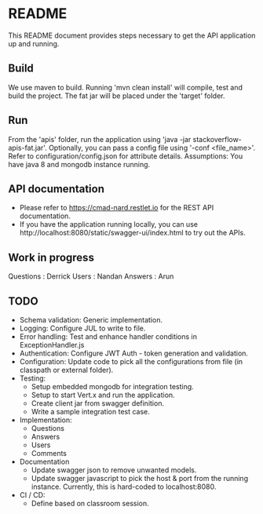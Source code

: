 # README #
This README document provides steps necessary to get the API application up and running.

## Build ##
We use maven to build. Running 'mvn clean install' will compile, test and build the project. The fat jar will be placed under the 'target' folder.

## Run ## 
From the 'apis' folder, run the application using 'java -jar stackoverflow-apis-fat.jar'.
Optionally, you can pass a config file using '-conf <file_name>'. Refer to configuration/config.json for attribute details.
Assumptions: You have java 8 and mongodb instance running.

## API documentation ##
- Please refer to https://cmad-nard.restlet.io for the REST API documentation.
- If you have the application running locally, you can use http://localhost:8080/static/swagger-ui/index.html to try out the APIs.

## Work in progress ##
Questions : Derrick
Users : Nandan
Answers : Arun

## TODO ##
- Schema validation: Generic implementation.
- Logging: Configure JUL to write to file.
- Error handling: Test and enhance handler conditions in ExceptionHandler.js
- Authentication: Configure JWT Auth - token generation and validation.
- Configuration: Update code to pick all the configurations from file (in classpath or external folder).
- Testing:
  - Setup embedded mongodb for integration testing.
  - Setup to start Vert.x and run the application.
  - Create client jar from swagger definition.
  - Write a sample integration test case.
- Implementation:
  - Questions
  - Answers
  - Users
  - Comments
- Documentation 
  - Update swagger json to remove unwanted models.
  - Update swagger javascript to pick the host & port from the running instance. Currently, this is hard-coded to localhost:8080.
- CI / CD:
  - Define based on classroom session.
